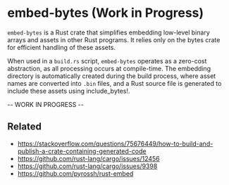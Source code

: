 # embed-bytes (Work in Progress)

`embed-bytes` is a Rust crate that simplifies embedding low-level binary arrays and assets in other Rust programs. It relies only on the bytes crate for efficient handling of these assets.

When used in a `build.rs` script, `embed-bytes` operates as a zero-cost abstraction, as all processing occurs at compile-time. The embedding directory is automatically created during the build process, where asset names are converted into `.bin` files, and a Rust source file is generated to include these assets using include_bytes!.

-- WORK IN PROGRESS --

## Related

- https://stackoverflow.com/questions/75676449/how-to-build-and-publish-a-crate-containing-generated-code
- https://github.com/rust-lang/cargo/issues/12456
- https://github.com/rust-lang/cargo/issues/9398
- https://github.com/pyrossh/rust-embed
